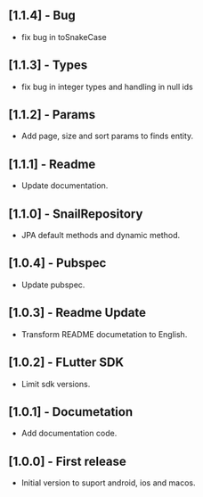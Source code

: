 ## [1.1.4] - Bug

- fix bug in toSnakeCase

## [1.1.3] - Types

- fix bug in integer types and handling in null ids

## [1.1.2] - Params

- Add page, size and sort params to finds entity.

## [1.1.1] - Readme

- Update documentation.

## [1.1.0] - SnailRepository

- JPA default methods and dynamic method.

## [1.0.4] - Pubspec

- Update pubspec.

## [1.0.3] - Readme Update

- Transform README documetation to English.

## [1.0.2] - FLutter SDK

- Limit sdk versions.

## [1.0.1] - Documetation

- Add documentation code.

## [1.0.0] - First release

- Initial version to suport android, ios and macos.
